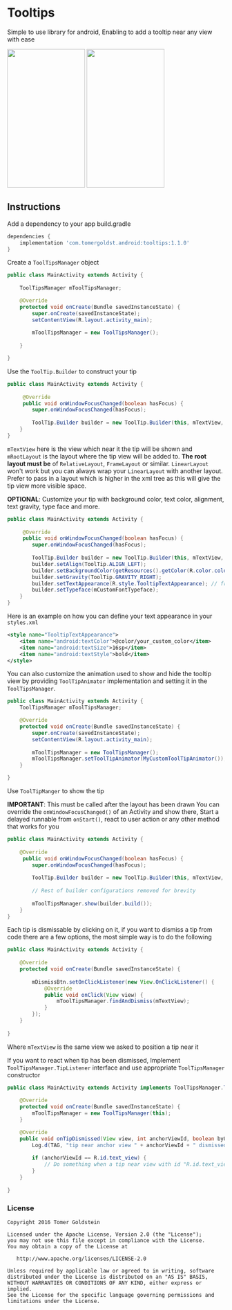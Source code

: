 # Tooltips
Simple to use library for android, Enabling to add a tooltip near any view with ease

<img src="https://user-images.githubusercontent.com/99822/38155597-a5e9f4bc-3446-11e8-8db1-4dbd670584f5.gif" width="180" height="320"/> <img src="https://user-images.githubusercontent.com/99822/38155596-a5d9990a-3446-11e8-9b88-5b6ba2f45ac4.gif" width="180" height="320"/>

## Instructions
Add a dependency to your app build.gradle
```groovy
dependencies {
    implementation 'com.tomergoldst.android:tooltips:1.1.0'
}
```

Create a `ToolTipsManager` object
```java
public class MainActivity extends Activity {
    
    ToolTipsManager mToolTipsManager;

    @Override
    protected void onCreate(Bundle savedInstanceState) {
        super.onCreate(savedInstanceState);
        setContentView(R.layout.activity_main);
        
        mToolTipsManager = new ToolTipsManager();
        
    }

}
```
  
Use the `ToolTip.Builder` to construct your tip
```java
public class MainActivity extends Activity {
    
     @Override
     public void onWindowFocusChanged(boolean hasFocus) {
        super.onWindowFocusChanged(hasFocus);
        
        ToolTip.Builder builder = new ToolTip.Builder(this, mTextView, mRootLayout, "Tip message", ToolTip.POSITION_ABOVE);
    }
}
```
`mTextView` here is the view which near it the tip will be shown and `mRootLayout` is the layout where the tip view will be added to.
**The root layout must be** of `RelativeLayout`, `FrameLayout` or similar. `LinearLayout` won't work but you can always wrap your `LinearLayout`
with another layout. Prefer to pass in a layout which is higher in the xml tree as this will give the
tip view more visible space.
 
**OPTIONAL**: Customize your tip with background color, text color, alignment, text gravity, type face and more. 
```java
public class MainActivity extends Activity {
    
     @Override
     public void onWindowFocusChanged(boolean hasFocus) {
        super.onWindowFocusChanged(hasFocus);
         
        ToolTip.Builder builder = new ToolTip.Builder(this, mTextView, mRootLayout, "Tip message", ToolTip.POSITION_ABOVE);
        builder.setAlign(ToolTip.ALIGN_LEFT);
        builder.setBackgroundColor(getResources().getColor(R.color.colorOrange));
        builder.setGravity(ToolTip.GRAVITY_RIGHT);
        builder.setTextAppearance(R.style.TooltipTextAppearance); // from `styles.xml`
        builder.setTypeface(mCustomFontTypeface);
    }
}
```

Here is an example on how you can define your text appearance in your `styles.xml`

```xml
<style name="TooltipTextAppearance">
    <item name="android:textColor">@color/your_custom_color</item>
    <item name="android:textSize">16sp</item>
    <item name="android:textStyle">bold</item>
</style>
```

You can also customize the animation used to show and hide the tooltip view by providing `ToolTipAnimator` implementation and setting it in the `ToolTipsManager`.
```java
public class MainActivity extends Activity {
    ToolTipsManager mToolTipsManager;

    @Override
    protected void onCreate(Bundle savedInstanceState) {
        super.onCreate(savedInstanceState);
        setContentView(R.layout.activity_main);
        
        mToolTipsManager = new ToolTipsManager();
        mToolTipsManager.setToolTipAnimator(MyCustomToolTipAnimator());
    }

}
```

Use `ToolTipManger` to show the tip

**IMPORTANT**: This must be called after the layout has been drawn
You can override the `onWindowFocusChanged()` of an Activity and show there, Start a delayed runnable from `onStart()`, react to user action or any other method that works for you
```java
public class MainActivity extends Activity {
    
    @Override
     public void onWindowFocusChanged(boolean hasFocus) {
        super.onWindowFocusChanged(hasFocus);
         
        ToolTip.Builder builder = new ToolTip.Builder(this, mTextView, mRootLayout, "Tip message", ToolTip.POSITION_ABOVE);
        
        // Rest of builder configurations removed for brevity
      
        mToolTipsManager.show(builder.build());
    }
}
```

Each tip is dismissable by clicking on it, if you want to dismiss a tip from code there are a few options, the most simple way is to do the following
```java
public class MainActivity extends Activity {
    
    @Override
    protected void onCreate(Bundle savedInstanceState) {
        
        mDismissBtn.setOnClickListener(new View.OnClickListener() {
            @Override
            public void onClick(View view) {
                mToolTipsManager.findAndDismiss(mTextView);
            }
        });
    }
    
}
```
Where `mTextView` is the same view we asked to position a tip near it

If you want to react when tip has been dismissed, Implement `ToolTipsManager.TipListener` interface and use appropriate `ToolTipsManager` constructor
```java
public class MainActivity extends Activity implements ToolTipsManager.TipListener {
    
    @Override
    protected void onCreate(Bundle savedInstanceState) {
        mToolTipsManager = new ToolTipsManager(this);
    }

    @Override
    public void onTipDismissed(View view, int anchorViewId, boolean byUser) {
        Log.d(TAG, "tip near anchor view " + anchorViewId + " dismissed");
    
        if (anchorViewId == R.id.text_view) {
            // Do something when a tip near view with id "R.id.text_view" has been dismissed
        }
    }
    
}
```

### License
```
Copyright 2016 Tomer Goldstein

Licensed under the Apache License, Version 2.0 (the "License");
you may not use this file except in compliance with the License.
You may obtain a copy of the License at

   http://www.apache.org/licenses/LICENSE-2.0

Unless required by applicable law or agreed to in writing, software
distributed under the License is distributed on an "AS IS" BASIS,
WITHOUT WARRANTIES OR CONDITIONS OF ANY KIND, either express or implied.
See the License for the specific language governing permissions and
limitations under the License.
```


